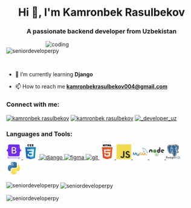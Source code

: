 <h1 align="center">Hi 👋, I'm Kamronbek Rasulbekov</h1>
<h3 align="center">A passionate backend developer from Uzbekistan</h3>
<img align="right" alt="coding" width="400" src="[[https://www.google.com/search?q=animated+coding+gif&oq=animated&gs_lcrp=EgZjaHJvbWUqDAgBEAAYQxiABBiKBTIJCAAQRRg5GIAEMgwIARAAGEMYgAQYigUyBwgCEAAYgAQyBwgDEAAYgAQyBwgEEAAYgAQyBwgFEAAYgAQyBwgGEAAYgAQyBwgHEAAYgAQyBwgIEAAYjwIyBwgJEAAYjwLSAQk4MzA0ajBqMTWoAgiwAgE&sourceid=chrome&ie=UTF-8#vhid=uYYa30tHbsaH2M&vssid=l](https://www.google.com/search?q=animated+coding+gif&oq=animated&gs_lcrp=EgZjaHJvbWUqDAgBEAAYQxiABBiKBTIJCAAQRRg5GIAEMgwIARAAGEMYgAQYigUyBwgCEAAYgAQyBwgDEAAYgAQyBwgEEAAYgAQyBwgFEAAYgAQyBwgGEAAYgAQyBwgHEAAYgAQyBwgIEAAYjwIyBwgJEAAYjwLSAQk4MzA0ajBqMTWoAgiwAgE&sourceid=chrome&ie=UTF-8#imgrc=uYYa30tHbsaH2M&imgdii=pjke6yxwRXbQ1M)](https://www.google.com/search?sca_esv=09842260a7ca25e4&sca_upv=1&sxsrf=ACQVn0-Ex3LDMgbFp9xZryJCAplltplJEA:1711732376380&q=github+background+image&tbm=isch&source=lnms&prmd=invsbz&sa=X&ved=2ahUKEwj5jfqB_JmFAxW6KRAIHXcBAiQQ0pQJegQIEhAB&biw=1229&bih=539&dpr=1.56#imgrc=TQmbAli4awLksM)">

<p align="left"> <img src="https://komarev.com/ghpvc/?username=seniordeveloperpy&label=Profile%20views&color=0e75b6&style=flat" alt="seniordeveloperpy" /> </p>

<p align="left"> <a href="https://twitter.com/" target="blank"><img src="https://img.shields.io/twitter/follow/?logo=twitter&style=for-the-badge" alt="" /></a> </p>

- 🌱 I’m currently learning **Django**

- 📫 How to reach me **kamronbekrasulbekov004@gmail.com**

<h3 align="left">Connect with me:</h3>
<p align="left">
<a href="https://linkedin.com/in/kamronbek rasulbekov" target="blank"><img align="center" src="https://raw.githubusercontent.com/rahuldkjain/github-profile-readme-generator/master/src/images/icons/Social/linked-in-alt.svg" alt="kamronbek rasulbekov" height="30" width="40" /></a>
<a href="https://fb.com/kamronbek rasulbekov" target="blank"><img align="center" src="https://raw.githubusercontent.com/rahuldkjain/github-profile-readme-generator/master/src/images/icons/Social/facebook.svg" alt="kamronbek rasulbekov" height="30" width="40" /></a>
<a href="https://instagram.com/_developer_uz" target="blank"><img align="center" src="https://raw.githubusercontent.com/rahuldkjain/github-profile-readme-generator/master/src/images/icons/Social/instagram.svg" alt="_developer_uz" height="30" width="40" /></a>
</p>

<h3 align="left">Languages and Tools:</h3>
<p align="left"> <a href="https://getbootstrap.com" target="_blank" rel="noreferrer"> <img src="https://raw.githubusercontent.com/devicons/devicon/master/icons/bootstrap/bootstrap-plain-wordmark.svg" alt="bootstrap" width="40" height="40"/> </a> <a href="https://www.w3schools.com/css/" target="_blank" rel="noreferrer"> <img src="https://raw.githubusercontent.com/devicons/devicon/master/icons/css3/css3-original-wordmark.svg" alt="css3" width="40" height="40"/> </a> <a href="https://www.djangoproject.com/" target="_blank" rel="noreferrer"> <img src="https://cdn.worldvectorlogo.com/logos/django.svg" alt="django" width="40" height="40"/> </a> <a href="https://www.figma.com/" target="_blank" rel="noreferrer"> <img src="https://www.vectorlogo.zone/logos/figma/figma-icon.svg" alt="figma" width="40" height="40"/> </a> <a href="https://git-scm.com/" target="_blank" rel="noreferrer"> <img src="https://www.vectorlogo.zone/logos/git-scm/git-scm-icon.svg" alt="git" width="40" height="40"/> </a> <a href="https://www.w3.org/html/" target="_blank" rel="noreferrer"> <img src="https://raw.githubusercontent.com/devicons/devicon/master/icons/html5/html5-original-wordmark.svg" alt="html5" width="40" height="40"/> </a> <a href="https://developer.mozilla.org/en-US/docs/Web/JavaScript" target="_blank" rel="noreferrer"> <img src="https://raw.githubusercontent.com/devicons/devicon/master/icons/javascript/javascript-original.svg" alt="javascript" width="40" height="40"/> </a> <a href="https://www.mysql.com/" target="_blank" rel="noreferrer"> <img src="https://raw.githubusercontent.com/devicons/devicon/master/icons/mysql/mysql-original-wordmark.svg" alt="mysql" width="40" height="40"/> </a> <a href="https://nodejs.org" target="_blank" rel="noreferrer"> <img src="https://raw.githubusercontent.com/devicons/devicon/master/icons/nodejs/nodejs-original-wordmark.svg" alt="nodejs" width="40" height="40"/> </a> <a href="https://www.postgresql.org" target="_blank" rel="noreferrer"> <img src="https://raw.githubusercontent.com/devicons/devicon/master/icons/postgresql/postgresql-original-wordmark.svg" alt="postgresql" width="40" height="40"/> </a> <a href="https://www.python.org" target="_blank" rel="noreferrer"> <img src="https://raw.githubusercontent.com/devicons/devicon/master/icons/python/python-original.svg" alt="python" width="40" height="40"/> </a> </p>

<p><img align="left" src="https://github-readme-stats.vercel.app/api/top-langs?username=seniordeveloperpy&show_icons=true&locale=en&layout=compact" alt="seniordeveloperpy" /></p>

<p>&nbsp;<img align="center" src="https://github-readme-stats.vercel.app/api?username=seniordeveloperpy&show_icons=true&locale=en" alt="seniordeveloperpy" /></p>

<p><img align="center" src="https://github-readme-streak-stats.herokuapp.com/?user=seniordeveloperpy&" alt="seniordeveloperpy" /></p>
